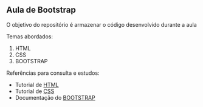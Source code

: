 ## Aula de Bootstrap

O objetivo do repositório é armazenar o código desenvolvido durante a aula

Temas abordados:
1. HTML
2. CSS
3. BOOTSTRAP

Referências para consulta e estudos:

- Tutorial de [HTML](https://www.w3schools.com/html/)
- Tutorial de [CSS](https://www.w3schools.com/css/default.asp)
- Documentação do [BOOTSTRAP](https://getbootstrap.com/docs/5.1/getting-started/introduction/)

